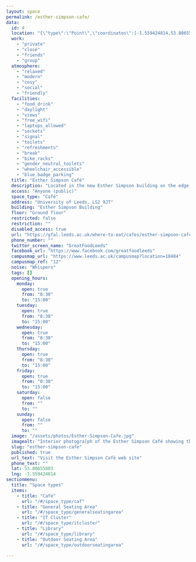 ```yaml
---
layout: space
permalink: /esther-simpson-cafe/
data:
  id: 4
  location: "{\"type\":\"Point\",\"coordinates\":[-1.559424814,53.80655803]}"
  work:
    - "private"
    - "close"
    - "friends"
    - "group"
  atmosphere:
    - "relaxed"
    - "modern"
    - "cosy"
    - "social"
    - "friendly"
  facilities:
    - "food_drink"
    - "daylight"
    - "views"
    - "free_wifi"
    - "laptops_allowed"
    - "sockets"
    - "signal"
    - "toilets"
    - "refreshments"
    - "break"
    - "bike_racks"
    - "gender_neutral_toilets"
    - "wheelchair_accessible"
    - "blue_badge_parking"
  title: "Esther Simpson Café"
  description: "Located in the new Esther Simpson building on the edge of Woodhouse Moor, the café is modern and relaxed, serving speciality coffee from Darkwoods."
  access: "Anyone (public)"
  space_type: "Café"
  address: "University of Leeds, LS2 9JT"
  building: "Esther Simpson Building"
  floor: "Ground floor"
  restricted: false
  restriction: ""
  disabled_access: true
  url: "https://gfal.leeds.ac.uk/where-to-eat/cafes/esther-simpson-cafe"
  phone_number: ""
  twitter_screen_name: "GreatFoodLeeds"
  facebook_url: "https://www.facebook.com/greatfoodleeds"
  campusmap_url: "https://www.leeds.ac.uk/campusmap?location=18484"
  campusmap_ref: "12"
  noise: "Whispers"
  tags: []
  opening_hours:
    monday:
      open: true
      from: "8:30"
      to: "15:00"
    tuesday:
      open: true
      from: "8:30"
      to: "15:00"
    wednesday:
      open: true
      from: "8:30"
      to: "15:00"
    thursday:
      open: true
      from: "8:30"
      to: "15:00"
    friday:
      open: true
      from: "8:30"
      to: "15:00"
    saturday:
      open: false
      from: ""
      to: ""
    sunday:
      open: false
      from: ""
      to: ""
  image: "/assets/photos/Esther-Simpson-Cafe.jpg"
  imagealt: "Interior photogra[ph of the Esther Simpson Café showing the service area, including a cake display cabinet, fruit bowls and drink making equipment"
  slug: "esther-simpson-cafe"
  published: true
  url_text: "Visit the Esther Simpson Café web site"
  phone_text: ""
  lat: 53.80655803
  lng: -1.559424814
sectionmenu:
  title: "Space types"
  items:
    - title: "Café"
      url: "/#/space_type/caf"
    - title: "General Seating Area"
      url: "/#/space_type/generalseatingarea"
    - title: "IT Cluster"
      url: "/#/space_type/itcluster"
    - title: "Library"
      url: "/#/space_type/library"
    - title: "Outdoor Seating Area"
      url: "/#/space_type/outdoorseatingarea"

---
```

